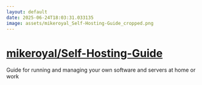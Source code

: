 ```yaml
---
layout: default
date: 2025-06-24T18:03:31.033135
image: assets/mikeroyal_Self-Hosting-Guide_cropped.png
---
```


# [mikeroyal/Self-Hosting-Guide](https://github.com/mikeroyal/Self-Hosting-Guide)

Guide for running and managing your own software and servers at home or work
